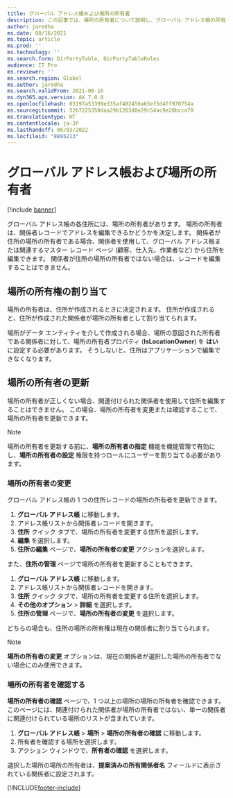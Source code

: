 ```yaml
---
title: グローバル アドレス帳および場所の所有者
description: この記事では、場所の所有者について説明し、グローバル アドレス帳の所有者を変更する方法について説明します。
author: jaredha
ms.date: 08/16/2021
ms.topic: article
ms.prod: ''
ms.technology: ''
ms.search.form: DirPartyTable, DirPartyTableRoles
audience: IT Pro
ms.reviewer: ''
ms.search.region: Global
ms.author: jaredha
ms.search.validFrom: 2021-08-16
ms.dyn365.ops.version: AX 7.0.0
ms.openlocfilehash: 03197a53399e335af402456a65ef5d4ff970754a
ms.sourcegitcommit: 52b7225350daa29b1263d8e29c54ac9e20bcca70
ms.translationtype: HT
ms.contentlocale: ja-JP
ms.lasthandoff: 06/03/2022
ms.locfileid: "8895213"
---
```

# <a name="global-address-book-and-location-owners"></a>グローバル アドレス帳および場所の所有者

[!include [banner](../includes/banner.md)]

グローバル アドレス帳の各住所には、場所の所有者があります。 場所の所有者は、関係者レコードでアドレスを編集できるかどうかを決定します。 関係者が住所の場所の所有者である場合、関係者を使用して、グローバル アドレス帳または関連するマスター レコード ページ (顧客、仕入先、作業者など) から住所を編集できます。 関係者が住所の場所の所有者ではない場合は、レコードを編集することはできません。

## <a name="assigning-location-ownership"></a>場所の所有権の割り当て

場所の所有者は、住所が作成されるときに決定されます。 住所が作成されると、住所が作成された関係者が場所の所有者として割り当てられます。

場所がデータ エンティティを介して作成される場合、場所の意図された所有者である関係者に対して、場所の所有者プロパティ (**IsLocationOwner**) を **はい** に設定する必要があります。 そうしないと、住所はアプリケーションで編集できなくなります。

## <a name="updating-location-owners"></a>場所の所有者の更新

場所の所有者が正しくない場合、関連付けられた関係者を使用して住所を編集することはできません。 この場合、場所の所有者を変更または確認することで、場所の所有者を更新できます。

> [!NOTE]
> 場所の所有者を更新する前に、**場所の所有者の指定** 機能を機能管理で有効にし、**場所の所有者の設定** 権限を持つロールにユーザーを割り当てる必要があります。

### <a name="change-the-location-owner"></a>場所の所有者の変更

グローバル アドレス帳の 1 つの住所レコードの場所の所有者を更新できます。

1. **グローバル アドレス帳** に移動します。
2. アドレス帳リストから関係者レコードを開きます。
3. **住所** クイック タブで、場所の所有者を変更する住所を選択します。
4. **編集** を選択します。
5. **住所の編集** ページで、**場所の所有者の変更** アクションを選択します。

また、**住所の管理** ページで場所の所有者を更新することもできます。

1. **グローバル アドレス帳** に移動します。
2. アドレス帳リストから関係者レコードを開きます。
3. **住所** クイック タブで、場所の所有者を変更する住所を選択します。
4. **その他のオプション** \> **詳細** を選択します。
5. **住所の管理** ページで、**場所の所有者の変更** を選択します。

どちらの場合も、住所の場所の所有権は現在の関係者に割り当てられます。

> [!NOTE]
> **場所の所有者の変更** オプションは、現在の関係者が選択した場所の所有者でない場合にのみ使用できます。

### <a name="confirm-the-location-owner"></a>場所の所有者を確認する

**場所の所有者の確認** ページで、1 つ以上の場所の場所の所有者を確認できます。 このページには、関連付けられた関係者が場所の所有者ではない、単一の関係者に関連付けられている場所のリストが含まれています。

1. **グローバル アドレス帳** \> **場所** \> **場所の所有者の確認** に移動します。
2. 所有者を確認する場所を選択します。
3. アクション ウィンドウで、**所有者の確認** を選択します。

選択した場所の場所の所有者は、**提案済みの所有関係者名** フィールドに表示されている関係者に設定されます。

[!INCLUDE[footer-include](../../../includes/footer-banner.md)]
